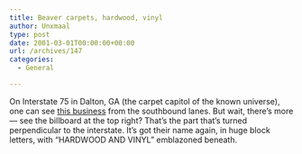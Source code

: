 ```yaml
---
title: Beaver carpets, hardwood, vinyl
author: Unxmaal
type: post
date: 2001-03-01T00:00:00+00:00
url: /archives/147
categories:
  - General

---
```

On Interstate 75 in Dalton, GA (the carpet capitol of the known universe), one can see <a href="http://www.beavercarpets.com/" target="_blank">this business</a> from the southbound lanes. But wait, there&#8217;s more &#8212; see the billboard at the top right? That&#8217;s the part that&#8217;s turned perpendicular to the interstate. It&#8217;s got their name again, in huge block letters, with &#8220;HARDWOOD AND VINYL&#8221; emblazoned beneath.